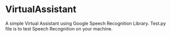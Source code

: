 ﻿# VirtualAssistant
A simple Virtual Assistant using Google Speech Recognition Library. 
Test.py file is to test Speech Recognition on your machine. 
